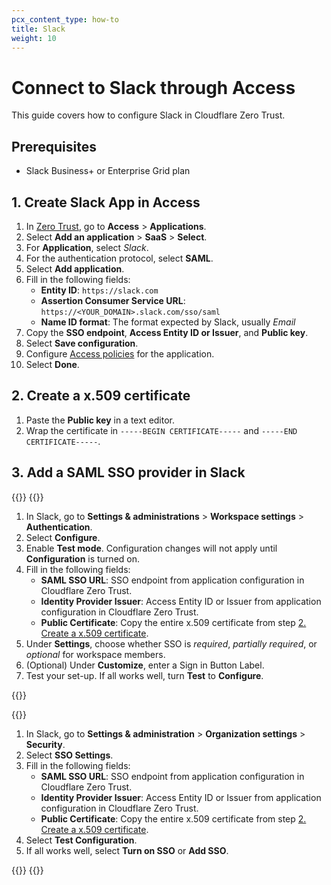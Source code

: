 ```yaml
---
pcx_content_type: how-to
title: Slack
weight: 10
---
```


# Connect to Slack through Access

This guide covers how to configure Slack in Cloudflare Zero Trust.

## Prerequisites

- Slack Business+ or Enterprise Grid plan

## 1. Create Slack App in Access

1. In [Zero Trust](https://one.dash.cloudflare.com), go to **Access** > **Applications**.
2. Select **Add an application** > **SaaS** > **Select**.
3. For **Application**, select _Slack_.
4. For the authentication protocol, select **SAML**.
5. Select **Add application**.
6. Fill in the following fields:
    - **Entity ID**: `https://slack.com`
    - **Assertion Consumer Service URL**: `https://<YOUR_DOMAIN>.slack.com/sso/saml`
    - **Name ID format**: The format expected by Slack, usually _Email_
7. Copy the **SSO endpoint**, **Access Entity ID or Issuer**, and **Public key**.
8. Select **Save configuration**.
9. Configure [Access policies](/cloudflare-one/policies/access/) for the application.
10. Select **Done**.

## 2. Create a x.509 certificate

1. Paste the **Public key** in a text editor.
2. Wrap the certificate in `-----BEGIN CERTIFICATE-----` and `-----END CERTIFICATE-----`.

## 3. Add a SAML SSO provider in Slack

{{<tabs labels="Business+ plan | Enterprise Grid plan">}}
{{<tab label="business+ plan" no-code="true">}}

1. In Slack, go to **Settings & administrations** > **Workspace settings** > **Authentication**.
2. Select **Configure**.
3. Enable **Test mode**. Configuration changes will not apply until **Configuration** is turned on.
4. Fill in the following fields:
    - **SAML SSO URL**: SSO endpoint from application configuration in Cloudflare Zero Trust.
    - **Identity Provider Issuer**: Access Entity ID or Issuer from application configuration in Cloudflare Zero Trust.
    - **Public Certificate**: Copy the entire x.509 certificate from step [2. Create a x.509 certificate](#2-create-a-x.509-certificate).
5. Under **Settings**, choose whether SSO is _required_, _partially required_, or _optional_ for workspace members.
6. (Optional) Under **Customize**, enter a Sign in Button Label.
7. Test your set-up. If all works well, turn **Test** to **Configure**.

{{</tab>}}

{{<tab label="enterprise grid plan" no-code="true">}}

1. In Slack, go to **Settings & administration** > **Organization settings** > **Security**.
2. Select **SSO Settings**.
3. Fill in the following fields:
    - **SAML SSO URL**: SSO endpoint from application configuration in Cloudflare Zero Trust.
    - **Identity Provider Issuer**: Access Entity ID or Issuer from application configuration in Cloudflare Zero Trust.
    - **Public Certificate**: Copy the entire x.509 certificate from step [2. Create a x.509 certificate](#2-create-a-x.509-certificate).
4. Select **Test Configuration**.
5. If all works well, select **Turn on SSO** or **Add SSO**.

{{</tab>}}
{{</tabs>}}